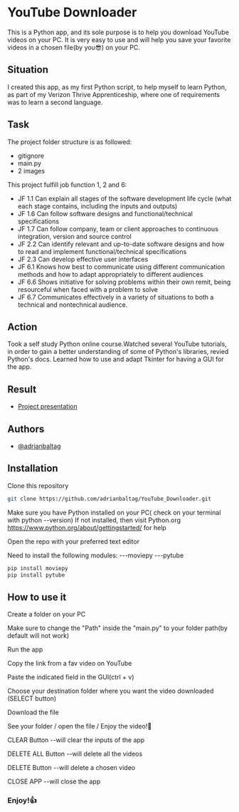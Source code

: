 # YouTube Downloader

This is a Python app, and its sole purpose is to help you download YouTube videos on your PC.
It is very easy to use and will help you save your favorite videos in a chosen file(by you😎) on your PC.



## Situation

I created this app, as my first Python script, to help myself to learn Python, as part of my Verizon Thrive Apprenticeship, where one of requirements was to learn a second language. 


## Task
The project folder structure is as followed:
- gitignore
- main.py
- 2 images

This project fulfill job function 1, 2 and 6:

- JF 1.1	Can explain all stages of the software development life cycle (what each stage contains, including the inputs and outputs)				
- JF 1.6	Can follow software designs and functional/technical specifications		
- JF 1.7	Can follow company, team or client approaches to continuous integration, version and source control				
- JF 2.2	Can identify relevant and up-to-date software designs and how to read and implement functional/technical specifications				
- JF 2.3	Can develop effective user interfaces
- JF 6.1	Knows how best to communicate using different communication methods and how to adapt appropriately to different audiences				
- JF 6.6	Shows initiative for solving problems within their own remit, being resourceful when faced with a problem to solve				
- JF 6.7	Communicates effectively in a variety of situations to both a technical and nontechnical audience.										



## Action
Took a self study Python online course.Watched several YouTube tutorials, in order to gain a better understanding of some of Python's libraries, revied Python's docs.
Learned how to use and adapt Tkinter for having a GUI for the app.

## Result

- [Project presentation](https://drive.google.com/file/d/1F7K9TpATnUXZuWUSvLHcuPrh2p3q48lF/view?ts=6480e49f)
## Authors

- [@adrianbaltag](https://github.com/adrianbaltag)  



## Installation


Clone this repository
```bash
git clone https://github.com/adrianbaltag/YouTube_Downloader.git
```
Make sure you have Python installed on your PC( check on your terminal with python --version)
If not installed, then visit Python.org https://www.python.org/about/gettingstarted/ for help

Open the repo with your preferred text editor

Need to install the following modules:
---moviepy
---pytube

```bash
pip install moviepy
pip install pytube
```


## How to use it

Create a folder on your PC

Make sure to change the "Path" inside the "main.py" to your folder path(by default will not work)

Run the app

Copy the link from a fav video on YouTube

Paste the indicated field in the GUI(ctrl + v)

Choose your destination folder where you want the video downloaded (SELECT button)

Download the file 

See your folder / open the file / Enjoy the video!👀

CLEAR Button --will clear the inputs of the app

DELETE ALL Button --will delete all the videos

DELETE Button --will delete a chosen video

CLOSE APP --will close the app

### Enjoy!👍